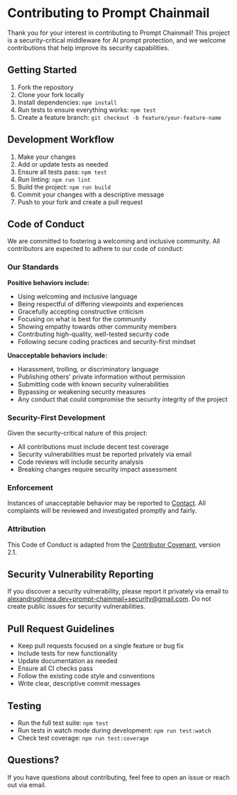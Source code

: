 # Contributing to Prompt Chainmail

Thank you for your interest in contributing to Prompt Chainmail! This project is a security-critical middleware for AI prompt protection, and we welcome contributions that help improve its security capabilities.

## Getting Started

1. Fork the repository
2. Clone your fork locally
3. Install dependencies: `npm install`
4. Run tests to ensure everything works: `npm test`
5. Create a feature branch: `git checkout -b feature/your-feature-name`

## Development Workflow

1. Make your changes
2. Add or update tests as needed
3. Ensure all tests pass: `npm test`
4. Run linting: `npm run lint`
5. Build the project: `npm run build`
6. Commit your changes with a descriptive message
7. Push to your fork and create a pull request

## Code of Conduct

We are committed to fostering a welcoming and inclusive community. All contributors are expected to adhere to our code of conduct:

### Our Standards

**Positive behaviors include:**

- Using welcoming and inclusive language
- Being respectful of differing viewpoints and experiences
- Gracefully accepting constructive criticism
- Focusing on what is best for the community
- Showing empathy towards other community members
- Contributing high-quality, well-tested security code
- Following secure coding practices and security-first mindset

**Unacceptable behaviors include:**

- Harassment, trolling, or discriminatory language
- Publishing others' private information without permission
- Submitting code with known security vulnerabilities
- Bypassing or weakening security measures
- Any conduct that could compromise the security integrity of the project

### Security-First Development

Given the security-critical nature of this project:

- All contributions must include decent test coverage
- Security vulnerabilities must be reported privately via email
- Code reviews will include security analysis
- Breaking changes require security impact assessment

### Enforcement

Instances of unacceptable behavior may be reported to [Contact](mailto:alexandrughinea.dev+prompt-chainmail+codeofconduct@gmail.com). All complaints will be reviewed and investigated promptly and fairly.

### Attribution

This Code of Conduct is adapted from the [Contributor Covenant](https://www.contributor-covenant.org/), version 2.1.

## Security Vulnerability Reporting

If you discover a security vulnerability, please report it privately via email to [alexandrughinea.dev+prompt-chainmail+security@gmail.com](mailto:alexandrughinea.dev+prompt-chainmail+security@gmail.com). Do not create public issues for security vulnerabilities.

## Pull Request Guidelines

- Keep pull requests focused on a single feature or bug fix
- Include tests for new functionality
- Update documentation as needed
- Ensure all CI checks pass
- Follow the existing code style and conventions
- Write clear, descriptive commit messages

## Testing

- Run the full test suite: `npm test`
- Run tests in watch mode during development: `npm run test:watch`
- Check test coverage: `npm run test:coverage`

## Questions?

If you have questions about contributing, feel free to open an issue or reach out via email.
